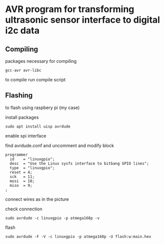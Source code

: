 # AVR program for transforming ultrasonic sensor interface to digital i2c data

## Compiling
packages necessary for compiling
```
gcc-avr avr-libc
```

to compile run compile script

## Flashing

to flash using raspbery pi (my case)

install packages
```
sudo apt install uisp avrdude
```

enable spi interface

find avrdude.conf and uncomment and modify block


	programmer
	  id    = "linuxgpio";
	  desc  = "Use the Linux sysfs interface to bitbang GPIO lines";
	  type  = "linuxgpio";
	  reset = 4;
	  sck   = 11;
	  mosi  = 10;
	  miso  = 9;
	;

connect wires as in the picture

check connection
```
sudo avrdude -c linuxgpio -p atmega168p -v
```

flash
```
sudo avrdude -F -V -c linuxgpio -p atmega168p -U flash:w:main.hex
```